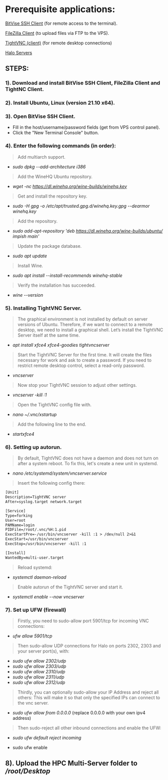 # Prerequisite applications:

[BitVise SSH Client](https://www.bitvise.com/ssh-client-download) (for remote access to the terminal).

[FileZilla Client](https://filezilla-project.org/download.php?platform=win64) (to upload files via FTP to the VPS).

[TightVNC (client)](https://www.tightvnc.com/download.php) (for remote desktop connections)

[Halo Servers](https://github.com/Chalwk77/HALO-SCRIPT-PROJECTS/releases/tag/v1.0.7-Multi-Server)

## STEPS:

### 1). Download and install **BitVise SSH Client**, **FileZilla Client** and **TightNC Client**.

### 2). Install Ubuntu, Linux (version **21.10 x64**).

### 3). Open BitVise SSH Client.
- Fill in the host/username/password fields (get from VPS control panel).
- Click the "New Terminal Console" button.

### 4). Enter the following commands (in order):

> Add multiarch support.
- *sudo dpkg --add-architecture i386*

> Add the WineHQ Ubuntu repository.
- *wget -nc https://dl.winehq.org/wine-builds/winehq.key*

> Get and install the repository key.
- *sudo -H gpg -o /etc/apt/trusted.gpg.d/winehq.key.gpg --dearmor winehq.key*

> Add the repository.
- *sudo add-apt-repository 'deb https://dl.winehq.org/wine-builds/ubuntu/ impish main'*

> Update the package database.
- *sudo apt update*

> Install Wine.
- *sudo apt install --install-recommends winehq-stable*

> Verify the installation has succeeded.
- *wine --version*

### 5). Installing TightVNC Server.

> The graphical environment is not installed by default on server versions of Ubuntu.
> Therefore, if we want to connect to a remote desktop, we need to install a graphical shell.
> Let’s install the TightVNC Server itself at the same time.
- *apt install xfce4 xfce4-goodies tightvncserver*

> Start the TightVNC Server for the first time. It will create the files necessary for work and ask to create a password.
> If you need to restrict remote desktop control, select a read-only password.
- *vncserver*

> Now stop your TightVNC session to adjust other settings.
- *vncserver -kill :1*

> Open the TightVNC config file with.
- *nano ~/.vnc/xstartup*

> Add the following line to the end.
- *startxfce4*

### 6). Setting up autorun.
> By default, TightVNC does not have a daemon and does not turn on after a system reboot. To fix this, let's create a new unit in systemd.
- *nano /etc/systemd/system/vncserver.service*

> Insert the following config there:

```diff
[Unit]
Description=TightVNC server
After=syslog.target network.target

[Service]
Type=forking
User=root
PAMName=login
PIDFile=/root/.vnc/%H:1.pid
ExecStartPre=-/usr/bin/vncserver -kill :1 > /dev/null 2>&1
ExecStart=/usr/bin/vncserver
ExecStop=/usr/bin/vncserver -kill :1

[Install]
WantedBy=multi-user.target
```

> Reload systemd:
- *systemctl daemon-reload*

> Enable autorun of the TightVNC server and start it.
- *systemctl enable --now vncserver*

### 7). Set up UFW (firewall)
> Firstly, you need to sudo-allow port 5901/tcp for incoming VNC connections:
- *ufw allow 5901/tcp*
> Then sudo-allow UDP connections for Halo on ports 2302, 2303 and your server port(s), with:
- *sudo ufw allow 2302/udp*
- *sudo ufw allow 2303/udp*
- *sudo ufw allow 2310/udp*
- *sudo ufw allow 2311/udp*
- *sudo ufw allow 2312/udp*

> Thirdly, you can optionally sudo-allow your IP Address and reject all others:
> This will make it so that only the specified IPs can connect to the vnc server.
- *sudo ufw allow from 0.0.0.0* (replace 0.0.0.0 with your own ipv4 address)
> Then sudo-reject all other inbound connections and enable the UFW:
- *sudo ufw default reject incoming*

- sudo ufw enable

## 8). Upload the **HPC Multi-Server** folder to */root/Desktop*
